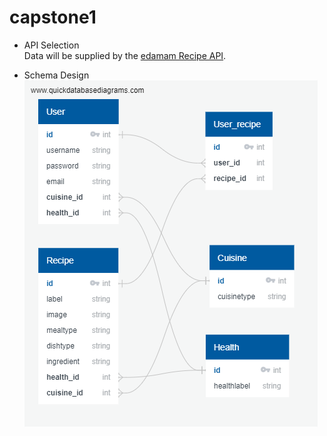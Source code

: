 # capstone1 
- API Selection  
Data will be supplied by the [edamam Recipe API](https://developer.edamam.com/edamam-recipe-api).

- Schema Design  
![What to eat Schema](/Schema_What_to_eat.png "What to eat")